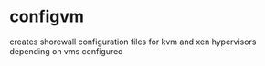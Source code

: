 configvm
========

creates shorewall configuration files for kvm and xen hypervisors depending on vms configured